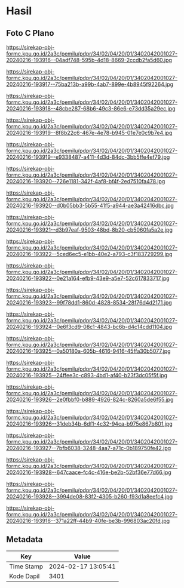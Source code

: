 # Hasil

## Foto C Plano

https://sirekap-obj-formc.kpu.go.id/2a3c/pemilu/pdpr/34/02/04/20/01/3402042001027-20240216-193916--04adf748-595b-4d18-8669-2ccdb2fa5d60.jpg

https://sirekap-obj-formc.kpu.go.id/2a3c/pemilu/pdpr/34/02/04/20/01/3402042001027-20240216-193917--75ba213b-a99b-4ab7-899e-4b8945f92264.jpg

https://sirekap-obj-formc.kpu.go.id/2a3c/pemilu/pdpr/34/02/04/20/01/3402042001027-20240216-193918--48cbe287-68b6-49c3-86e6-e73dd35a29ec.jpg

https://sirekap-obj-formc.kpu.go.id/2a3c/pemilu/pdpr/34/02/04/20/01/3402042001027-20240216-193919--8f8b22c6-467e-4e78-b945-01e7e0c9b7e4.jpg

https://sirekap-obj-formc.kpu.go.id/2a3c/pemilu/pdpr/34/02/04/20/01/3402042001027-20240216-193919--e9338487-a411-4d3d-84dc-3bb5ffe4ef79.jpg

https://sirekap-obj-formc.kpu.go.id/2a3c/pemilu/pdpr/34/02/04/20/01/3402042001027-20240216-193920--726e1181-342f-4af8-bf4f-2ed7510fa478.jpg

https://sirekap-obj-formc.kpu.go.id/2a3c/pemilu/pdpr/34/02/04/20/01/3402042001027-20240216-193920--d0b05bb3-5b55-41f5-a944-ae3a42416dbc.jpg

https://sirekap-obj-formc.kpu.go.id/2a3c/pemilu/pdpr/34/02/04/20/01/3402042001027-20240216-193921--d3b97eaf-9503-48bd-8b20-cb5060fa5a2e.jpg

https://sirekap-obj-formc.kpu.go.id/2a3c/pemilu/pdpr/34/02/04/20/01/3402042001027-20240216-193922--5ced6ec5-e1bb-40e2-a793-c3f183729299.jpg

https://sirekap-obj-formc.kpu.go.id/2a3c/pemilu/pdpr/34/02/04/20/01/3402042001027-20240216-193922--0e21a164-efb9-43e9-a5e7-52c617833717.jpg

https://sirekap-obj-formc.kpu.go.id/2a3c/pemilu/pdpr/34/02/04/20/01/3402042001027-20240216-193923--99f78dd1-860d-4828-8534-28f76d4d2171.jpg

https://sirekap-obj-formc.kpu.go.id/2a3c/pemilu/pdpr/34/02/04/20/01/3402042001027-20240216-193924--0e6f3cd9-08c1-4843-bc6b-d4c14cdd1104.jpg

https://sirekap-obj-formc.kpu.go.id/2a3c/pemilu/pdpr/34/02/04/20/01/3402042001027-20240216-193925--0a50180a-605b-4616-9416-45ffa30b5077.jpg

https://sirekap-obj-formc.kpu.go.id/2a3c/pemilu/pdpr/34/02/04/20/01/3402042001027-20240216-193925--24ffee3c-c893-4bd1-af40-b23f3dc05f5f.jpg

https://sirekap-obj-formc.kpu.go.id/2a3c/pemilu/pdpr/34/02/04/20/01/3402042001027-20240216-193926--2e0fbbf0-b889-4926-824c-8260a5de6f55.jpg

https://sirekap-obj-formc.kpu.go.id/2a3c/pemilu/pdpr/34/02/04/20/01/3402042001027-20240216-193926--31deb34b-6df1-4c32-94ca-b975e867b801.jpg

https://sirekap-obj-formc.kpu.go.id/2a3c/pemilu/pdpr/34/02/04/20/01/3402042001027-20240216-193927--7bfb6038-3248-4aa7-a71c-0b189750fe42.jpg

https://sirekap-obj-formc.kpu.go.id/2a3c/pemilu/pdpr/34/02/04/20/01/3402042001027-20240216-193928--647caace-fc4c-416e-be2b-52bf36e77d66.jpg

https://sirekap-obj-formc.kpu.go.id/2a3c/pemilu/pdpr/34/02/04/20/01/3402042001027-20240216-193928--3994de08-83f2-4305-b260-f93d1a8eefc4.jpg

https://sirekap-obj-formc.kpu.go.id/2a3c/pemilu/pdpr/34/02/04/20/01/3402042001027-20240216-193916--371a22ff-44b9-40fe-be3b-996803ac20fd.jpg


## Metadata

| Key        | Value               |
| ---------- | ------------------- |
| Time Stamp | 2024-02-17 13:05:41 |
| Kode Dapil | 3401                |



